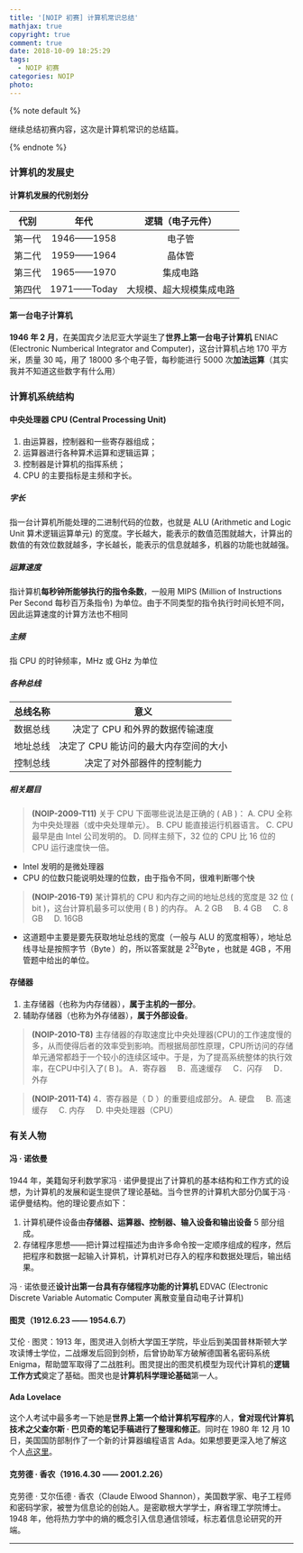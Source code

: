 ```yaml
---
title: '[NOIP 初赛] 计算机常识总结'
mathjax: true
copyright: true
comment: true
date: 2018-10-09 18:25:29
tags:
  - NOIP 初赛
categories: NOIP
photo:
---
```


{% note default %}

继续总结初赛内容，这次是计算机常识的总结篇。

{% endnote %}

<!-- more -->

### 计算机的发展史

#### 计算机发展的代别划分

|  代别  |    年代     |     逻辑（电子元件）     |
| :----: | :---------: | :----------------------: |
| 第一代 | 1946——1958  |          电子管          |
| 第二代 | 1959——1964  |          晶体管          |
| 第三代 | 1965——1970  |         集成电路         |
| 第四代 | 1971——Today | 大规模、超大规模集成电路 |

#### 第一台电子计算机

**1946 年 2 月**，在美国宾夕法尼亚大学诞生了**世界上第一台电子计算机** ENIAC (Electronic Numberical Integrator and Computer)，这台计算机占地 170 平方米，质量 30 吨，用了 18000 多个电子管，每秒能进行 5000 次**加法运算**（其实我并不知道这些数字有什么用）

### 计算机系统结构

#### 中央处理器 CPU (Central Processing Unit)

1. 由运算器，控制器和一些寄存器组成；
2. 运算器进行各种算术运算和逻辑运算；
3. 控制器是计算机的指挥系统；
4. CPU 的主要指标是主频和字长。

##### 字长

指一台计算机所能处理的二进制代码的位数，也就是 ALU (Arithmetic and Logic Unit 算术逻辑运算单元) 的宽度。字长越大，能表示的数值范围就越大，计算出的数值的有效位数就越多，字长越长，能表示的信息就越多，机器的功能也就越强。

##### 运算速度

指计算机**每秒钟所能够执行的指令条数**，一般用 MIPS (Million of Instructions Per Second 每秒百万条指令) 为单位。由于不同类型的指令执行时间长短不同，因此运算速度的计算方法也不相同

##### 主频

指 CPU 的时钟频率，MHz 或 GHz 为单位

##### 各种总线

| 总线名称 |                 意义                  |
| :------: | :-----------------------------------: |
| 数据总线 |    决定了 CPU 和外界的数据传输速度    |
| 地址总线 | 决定了 CPU 能访问的最大内存空间的大小 |
| 控制总线 |      决定了对外部器件的控制能力       |

##### 相关题目

> **(NOIP-2009-T11)** 关于 CPU 下面哪些说法是正确的 ( AB )： 
> A. CPU 全称为中央处理器（或中央处理单元）。 
> B. CPU 能直接运行机器语言。 
> C. CPU 最早是由 Intel 公司发明的。 
> D. 同样主频下，32 位的 CPU 比 16 位的 CPU 运行速度快一倍。

* Intel 发明的是微处理器
* CPU 的位数只能说明处理的位数，由于指令不同，很难判断哪个快

>**(NOIP-2016-T9)** 某计算机的 CPU 和内存之间的地址总线的宽度是 32 位 ( bit )，这台计算机最多可以使用 ( B ) 的内存。
>A. 2 GB &nbsp;&nbsp;&nbsp; B. 4 GB &nbsp;&nbsp;&nbsp; C. 8 GB &nbsp;&nbsp;&nbsp; D. 16GB 

* 这道题中主要是要先获取地址总线的宽度（一般与 ALU 的宽度相等），地址总线寻址是按照字节（$\operatorname{Byte}$）的，所以答案就是 $2^{32} \operatorname{Byte}$，也就是 $4 \operatorname{GB}$，不用管题中给出的单位。

#### 存储器

1. 主存储器（也称为内存储器），**属于主机的一部分**。
2. 辅助存储器（也称为外存储器），**属于外部设备**。

> **(NOIP-2010-T8)** 主存储器的存取速度比中央处理器(CPU)的工作速度慢的多，从而使得后者的效率受到影响。而根据局部性原理，CPU所访问的存储单元通常都趋于一个较小的连续区域中。于是，为了提高系统整体的执行效率，在CPU中引入了( B )。
> A．寄存器  &nbsp;&nbsp;&nbsp; B．高速缓存 &nbsp;&nbsp;&nbsp; C．闪存 &nbsp;&nbsp;&nbsp; D．外存

> **(NOIP-2011-T4)** 4．寄存器是（ D ）的重要组成部分。
>A. 硬盘 &nbsp;&nbsp;&nbsp; B. 高速缓存 &nbsp;&nbsp;&nbsp; C. 内存 &nbsp;&nbsp;&nbsp; D. 中央处理器（CPU）

### 有关人物

#### 冯 · 诺依曼

1944 年，美籍匈牙利数学家冯 · 诺伊曼提出了计算机的基本结构和工作方式的设想，为计算机的发展和诞生提供了理论基础。当今世界的计算机大部分仍属于冯 · 诺伊曼结构。他的理论要点如下：

1. 计算机硬件设备由**存储器、运算器、控制器、输入设备和输出设备** 5 部分组成。
2. 存储程序思想——把计算过程描述为由许多命令按一定顺序组成的程序，然后把程序和数据一起输入计算机，计算机对已存入的程序和数据处理后，输出结果。

冯 · 诺依曼还**设计出第一台具有存储程序功能的计算机** EDVAC (Electronic Discrete Variable Automatic Computer 离散变量自动电子计算机)

#### 图灵（1912.6.23 —— 1954.6.7）

艾伦 · 图灵：1913 年，图灵进入剑桥大学国王学院，毕业后到美国普林斯顿大学攻读博士学位，二战爆发后回到剑桥，后曾协助军方破解德国著名密码系统 Enigma，帮助盟军取得了二战胜利。图灵提出的图灵机模型为现代计算机的**逻辑工作方式**奠定了基础。图灵也是**计算机科学理论基础**第一人。

#### Ada Lovelace

这个人考试中最多考一下她是**世界上第一个给计算机写程序**的人，**曾对现代计算机技术之父查尔斯 · 巴贝奇的笔记手稿进行了整理和修正**。同时在 1980 年 12 月 10 日，美国国防部制作了一个新的计算器编程语言 Ada。如果想要更深入地了解这个人[点这里](https://zh.wikipedia.org/wiki/%E6%84%9B%E9%81%94%C2%B7%E5%8B%92%E8%8A%99%E8%95%BE%E7%B5%B2)。

#### 克劳德 · 香农（1916.4.30 —— 2001.2.26）

克劳德 · 艾尔伍德 · 香农（Claude Elwood Shannon），美国数学家、电子工程师和密码学家，被誉为信息论的创始人。是密歇根大学学士，麻省理工学院博士。1948 年，他将热力学中的熵的概念引入信息通信领域，标志着信息论研究的开端。

---

<script async src="//pagead2.googlesyndication.com/pagead/js/adsbygoogle.js"></script>
<ins class="adsbygoogle"
     style="display:block; text-align:center;"
     data-ad-layout="in-article"
     data-ad-format="fluid"
     data-ad-client="ca-pub-7465666912424994"
     data-ad-slot="3198608984"></ins>
<script>
     (adsbygoogle = window.adsbygoogle || []).push({});
</script>

<br/>
